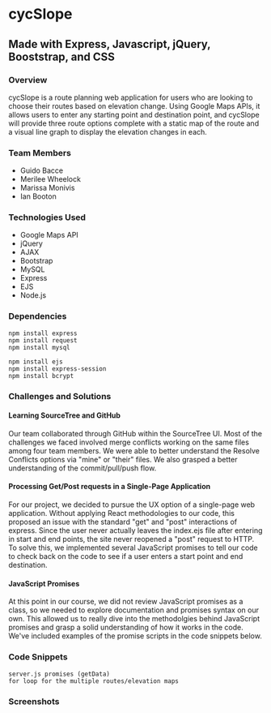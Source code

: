 # cycSlope
## Made with Express, Javascript, jQuery, Booststrap, and CSS

### Overview
cycSlope is a route planning web application for users who are looking to choose their routes based on elevation change. Using Google Maps APIs, it allows users to enter any starting point and destination point, and cycSlope will provide three route options complete with a static map of the route and a visual line graph to display the elevation changes in each.

### Team Members
* Guido Bacce
* Merilee Wheelock
* Marissa Monivis
* Ian Booton

### Technologies Used
* Google Maps API
* jQuery
* AJAX
* Bootstrap
* MySQL
* Express
* EJS
* Node.js

### Dependencies
```
npm install express
npm install request
npm install mysql

npm install ejs
npm install express-session
npm install bcrypt
```

### Challenges and Solutions
#### Learning SourceTree and GitHub
Our team collaborated through GitHub within the SourceTree UI. Most of the challenges we faced involved merge conflicts working on the same files among four team members. We were able to better understand the Resolve Conflicts options via "mine" or "their" files. We also grasped a better understanding of the commit/pull/push flow.
#### Processing Get/Post requests in a Single-Page Application
For our project, we decided to pursue the UX option of a single-page web application. Without applying React methodologies to our code, this proposed an issue with the standard "get" and "post" interactions of express. Since the user never actually leaves the index.ejs file after entering in start and end points, the site never reopened a "post" request to HTTP. To solve this, we implemented several JavaScript promises to tell our code to check back on the code to see if a user enters a start point and end destination.
#### JavaScript Promises
At this point in our course, we did not review JavaScript promises as a class, so we needed to explore documentation and promises syntax on our own. This allowed us to really dive into the methodolgies behind JavaScript promises and grasp a solid understanding of how it works in the code. We've included examples of the promise scripts in the code snippets below.

### Code Snippets
```
server.js promises (getData)
for loop for the multiple routes/elevation maps
```

### Screenshots
